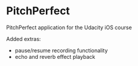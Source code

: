 # PitchPerfect

PitchPerfect application for the Udacity iOS course

Added extras:
- pause/resume recording functionality
- echo and reverb effect playback
